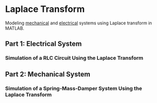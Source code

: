 # Laplace Transform
Modeling [mechanical](https://github.com/fardinabbasi/Laplace_Transform/blob/main/Part2.slx) and [electrical](https://github.com/fardinabbasi/Laplace_Transform/blob/main/Part1.slx) systems using Laplace transform in MATLAB.

<h2> Part 1: Electrical System </h2>
<h3> Simulation of a RLC Circuit Using the Laplace Transform  </h3>
<h2> Part 2: Mechanical System </h2>
<h3> Simulation of a Spring-Mass-Damper System Using the Laplace Transform  </h3>
